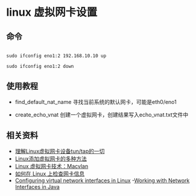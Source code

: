 # linux 虚拟网卡设置

## 命令

```shell

sudo ifconfig eno1:2 192.168.10.10 up

sudo ifconfig eno1:2 down

```

## 使用教程

- find_default_nat_name 寻找当前系统的默认网卡，可能是eth0/eno1

- create_echo_vnat 创建一个虚拟网卡，创建结果写入echo_vnat.txt文件中

## 相关资料

- [理解Linux虚拟网卡设备tun/tap的一切](https://www.junmajinlong.com/virtual/network/all_about_tun_tap/)
- [Linux添加虚拟网卡的多种方法](https://blog.51cto.com/11811268/1896308)
- [Linux 虚拟网卡技术：Macvlan](https://cloud.tencent.com/developer/article/1495440)
- [如何在 Linux 上检查网卡信息](https://linux.cn/article-12165-1.html)
- [Configuring virtual network interfaces in Linux](https://linuxconfig.org/configuring-virtual-network-interfaces-in-linux)
-[Working with Network Interfaces in Java](https://www.baeldung.com/java-network-interfaces)